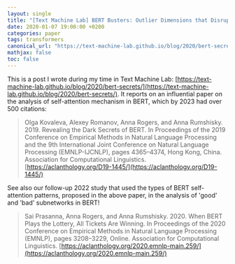 ```yaml
---
layout: single
title: "[Text Machine Lab] BERT Busters: Outlier Dimensions that Disrupt Transformers"
date: 2020-01-07 19:00:00 +0200
categories: paper
tags: transformers 
canonical_url: "https://text-machine-lab.github.io/blog/2020/bert-secrets/"
mathjax: false
toc: false
---
```


This is a post I wrote during my time in Text Machine Lab: [https://text-machine-lab.github.io/blog/2020/bert-secrets/](https://text-machine-lab.github.io/blog/2020/bert-secrets/). It reports on an influential paper on the analysis of self-attention mechanism in BERT, which by 2023 had over 500 citations:

> Olga Kovaleva, Alexey Romanov, Anna Rogers, and Anna Rumshisky. 2019. Revealing the Dark Secrets of BERT. In Proceedings of the 2019 Conference on Empirical Methods in Natural Language Processing and the 9th International Joint Conference on Natural Language Processing (EMNLP-IJCNLP), pages 4365–4374, Hong Kong, China. Association for Computational Linguistics. [https://aclanthology.org/D19-1445/](https://aclanthology.org/D19-1445/)

See also our follow-up 2022 study that used the types of BERT self-attention patterns, proposed in the above paper, in the analysis of 'good' and 'bad' subnetworks in BERT!

> Sai Prasanna, Anna Rogers, and Anna Rumshisky. 2020. When BERT Plays the Lottery, All Tickets Are Winning. In Proceedings of the 2020 Conference on Empirical Methods in Natural Language Processing (EMNLP), pages 3208–3229, Online. Association for Computational Linguistics. [https://aclanthology.org/2020.emnlp-main.259/](https://aclanthology.org/2020.emnlp-main.259/)